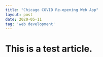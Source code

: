 ```yaml
---
title: "Chicago COVID Re-opening Web App"
layout: post
date: 2020-05-11
tag: 'web development'
---
```


# This is a test article.